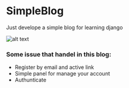 # SimpleBlog
Just develope a simple blog for learning django


![alt text](https://imagizer.imageshack.com/img923/2043/3r81cH.png)


### Some issue that handel in this blog: ### 
   - Register by email and active link
   - Simple panel for manage your account
   - Authunticate 
